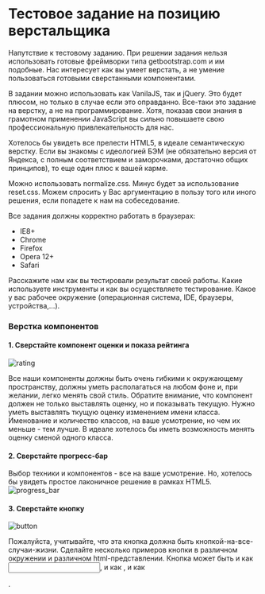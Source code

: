 Тестовое задание на позицию верстальщика
==================

Напутствие к тестовому заданию. При решении задания нельзя использовать готовые фреймворки типа getbootstrap.com и им подобные. Нас интересует как вы умеет верстать, а не умение пользоваться готовыми сверстанными компонентами.

В задании можно использовать как VanilaJS, так и jQuery. Это будет плюсом, но только в случае если это оправданно. Все-таки это задание на верстку, а не на программирование. Хотя, показав свои знания в грамотном применении JavaScript вы сильно повышаете свою профессиональную привлекательность для нас.

Хотелось бы увидеть все прелести HTML5, в идеале семантическую верстку. Если вы знакомы с идеологией БЭМ (не обязательно версия от Яндекса, с полным соответствием и заморочками, достаточно общих принципов), то еще один плюс к вашей карме.

Можно использовать normalize.css. Минус будет за использование reset.css. Можем спросить у Вас аргументацию в пользу того или иного решения, если попадете к нам на собеседование.

Все задания должны корректно работать в браузерах:
- IE8+
- Chrome
- Firefox
- Opera 12+
- Safari

Расскажите нам как вы тестировали результат своей работы. Какие используете инструменты и как вы осуществляете тестирование. Какое у вас рабочее окружение (операционная система, IDE, браузеры, устройства,…).

### Верстка компонентов

#### 1. Сверстайте компонент оценки и показа рейтинга 
![rating](http://img-fotki.yandex.ru/get/5823/2776.b/0_6060e_563c9f40_orig)

Все наши компоненты должны быть очень гибкими к окружающему пространству, должны уметь располагаться на любом фоне и, при желании, легко менять свой стиль. Обратите внимание, что компонент должен не только выставлять оценку, но и показывать текущую. Нужно уметь выставлять ткущую оценку изменением имени класса. Именование и количество классов, на ваше усмотрение, но чем их меньше - тем лучше. В идеале хотелось бы иметь возможность менять оценку сменой одного класса.

#### 2. Сверстайте прогресс-бар
Выбор техники и компонентов - все на ваше усмотрение. Но, хотелось бы увидеть простое лаконичное решение в рамках HTML5.
![progress_bar](http://img-fotki.yandex.ru/get/5823/2776.b/0_6060f_caaf4030_orig)

#### 3. Сверстайте кнопку
![button](http://img-fotki.yandex.ru/get/5823/2776.b/0_60610_bddadf78_orig)

Пожалуйста, учитывайте, что эта кнопка должна быть кнопкой-на-все-случаи-жизни. Сделайте несколько примеров кнопки в различном окружении и различном html-представлении. Кнопка может быть и как <input>, и как <a>, и как <div>.

